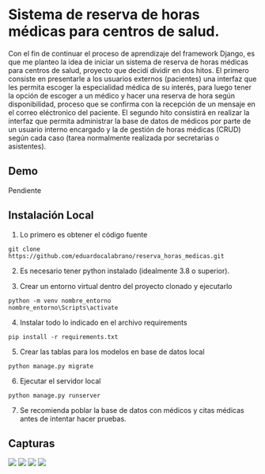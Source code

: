 # Sistema de reserva de horas médicas para centros de salud.

Con el fin de continuar el proceso de aprendizaje del framework Django, es que me planteo la idea de iniciar un sistema de reserva de horas médicas para centros de salud, proyecto que decidí dividir en dos hitos. El primero consiste en presentarle a los usuarios externos (pacientes) una interfaz que les permita escoger la especialidad médica de su interés, para luego tener la opción de escoger a un médico y hacer una reserva de hora según disponibilidad, proceso que se confirma con la recepción de un mensaje en el correo eléctronico del paciente. El segundo hito consistirá en realizar la interfaz que permita administrar la base de datos de médicos por parte de un usuario interno encargado y la de gestión de horas médicas (CRUD) según cada caso (tarea normalmente realizada por secretarias o asistentes).

## Demo

Pendiente

## Instalación Local

1. Lo primero es obtener el código fuente
```
git clone https://github.com/eduardocalabrano/reserva_horas_medicas.git
```

2. Es necesario tener python instalado (idealmente 3.8 o superior).

3. Crear un entorno virtual dentro del proyecto clonado y ejecutarlo
```
python -m venv nombre_entorno
nombre_entorno\Scripts\activate
```

4. Instalar todo lo indicado en el archivo requirements
```
pip install -r requirements.txt
```

5. Crear las tablas para los modelos en base de datos local
```
python manage.py migrate
```
6. Ejecutar el servidor local
```
python manage.py runserver
```

7. Se recomienda poblar la base de datos con médicos y citas médicas antes de intentar hacer pruebas.


## Capturas

![](http://s2.subirimagenes.com/imagen/previo/thump_9926591001.png)
![](http://s2.subirimagenes.com/imagen/previo/thump_9926592002.png)
![](http://s2.subirimagenes.com/imagen/previo/thump_9926593005.png)
![](http://s2.subirimagenes.com/imagen/previo/thump_9926594007.png)
